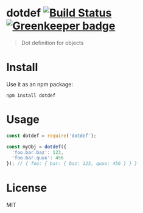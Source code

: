 # dotdef [![Build Status](https://travis-ci.org/nescalante/dotdef.svg?branch=master)](https://travis-ci.org/nescalante/dotdef) [![Greenkeeper badge](https://badges.greenkeeper.io/nescalante/dotdef.svg)](https://greenkeeper.io/)

> Dot definition for objects

# Install

Use it as an npm package:

```shell
npm install dotdef
```

# Usage

```js
const dotdef = require('dotdef');

const myObj = dotdef({
  'foo.bar.baz': 123,
  'foo.bar.quux': 456
}); // { foo: { bar: { baz: 123, quux: 456 } } }
```

# License

MIT
